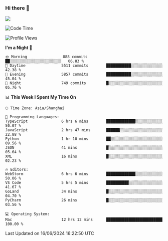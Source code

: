 ### Hi there 👋

<!--
**JJAYCHEN1e/jjaychen1e** is a ✨ _special_ ✨ repository because its `README.md` (this file) appears on your GitHub profile.

Here are some ideas to get you started:

- 🔭 I’m currently working on ...
- 🌱 I’m currently learning ...
- 👯 I’m looking to collaborate on ...
- 🤔 I’m looking for help with ...
- 💬 Ask me about ...
- 📫 How to reach me: ...
- 😄 Pronouns: ...
- ⚡ Fun fact: ...
-->

[![](https://github-readme-stats.vercel.app/api?username=jjaychen1e&show_icons=true)](https://github.com/jjaychen1e/github-readme-stats?count_private=true)

<!--START_SECTION:waka-->
![Code Time](http://img.shields.io/badge/Code%20Time-1%2C216%20hrs%2054%20mins-blue)

![Profile Views](http://img.shields.io/badge/Profile%20Views-0-blue)

**I'm a Night 🦉** 

```text
🌞 Morning                888 commits         ██░░░░░░░░░░░░░░░░░░░░░░░   06.83 % 
🌆 Daytime                5511 commits        ███████████░░░░░░░░░░░░░░   42.38 % 
🌃 Evening                5857 commits        ███████████░░░░░░░░░░░░░░   45.04 % 
🌙 Night                  749 commits         █░░░░░░░░░░░░░░░░░░░░░░░░   05.76 % 
```


📊 **This Week I Spent My Time On** 

```text
🕑︎ Time Zone: Asia/Shanghai

💬 Programming Languages: 
TypeScript               6 hrs 6 mins        █████████████░░░░░░░░░░░░   50.07 % 
JavaScript               2 hrs 47 mins       ██████░░░░░░░░░░░░░░░░░░░   22.88 % 
Python                   1 hr 10 mins        ██░░░░░░░░░░░░░░░░░░░░░░░   09.56 % 
JSON                     41 mins             █░░░░░░░░░░░░░░░░░░░░░░░░   05.64 % 
XML                      16 mins             █░░░░░░░░░░░░░░░░░░░░░░░░   02.23 % 

🔥 Editors: 
WebStorm                 6 hrs 6 mins        █████████████░░░░░░░░░░░░   50.06 % 
VS Code                  5 hrs 5 mins        ██████████░░░░░░░░░░░░░░░   41.67 % 
GoLand                   34 mins             █░░░░░░░░░░░░░░░░░░░░░░░░   04.70 % 
PyCharm                  26 mins             █░░░░░░░░░░░░░░░░░░░░░░░░   03.56 % 

💻 Operating System: 
Mac                      12 hrs 12 mins      █████████████████████████   100.00 % 
```


 Last Updated on 16/06/2024 16:22:50 UTC
<!--END_SECTION:waka-->
